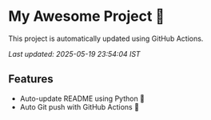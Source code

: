 # My Awesome Project 🚀

This project is automatically updated using GitHub Actions.

_Last updated: 2025-05-19 23:54:04 IST_

## Features
- Auto-update README using Python 🐍
- Auto Git push with GitHub Actions 🤖
